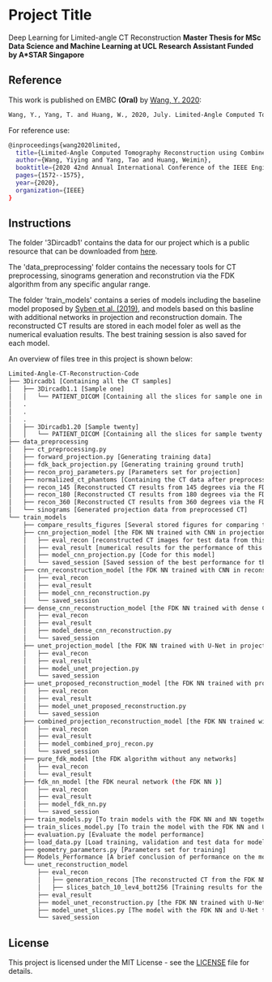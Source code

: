 # Project Title

Deep Learning for Limited-angle CT Reconstruction
**Master Thesis for MSc Data Science and Machine Learning at UCL**
**Research Assistant Funded by A\*STAR Singapore**

## Reference

This work is published on EMBC **(Oral)** by [Wang, Y. 2020](https://ieeexplore.ieee.org/document/9176040):

````bash
Wang, Y., Yang, T. and Huang, W., 2020, July. Limited-Angle Computed Tomography Reconstruction using Combined FDK-Based Neural Network and U-Net. In 2020 42nd Annual International Conference of the IEEE Engineering in Medicine & Biology Society (EMBC) (pp. 1572-1575). IEEE.
````

For reference use:

````bash
@inproceedings{wang2020limited,
  title={Limited-Angle Computed Tomography Reconstruction using Combined FDK-Based Neural Network and U-Net},
  author={Wang, Yiying and Yang, Tao and Huang, Weimin},
  booktitle={2020 42nd Annual International Conference of the IEEE Engineering in Medicine \& Biology Society (EMBC)},
  pages={1572--1575},
  year={2020},
  organization={IEEE}
}
````

## Instructions

The folder '3Dircadb1' contains the data for our project which is a public resource that can be downloaded from [here](https://www.ircad.fr/research/3d-ircadb-01/).

The 'data_preprocessing' folder contains the necessary tools for CT preprocessing, sinograms generation and reconstrution via the FDK algorithm from any specific angular range.

The folder 'train_models' contains a series of models including the baseline model proposed by [Syben et al. (2019)](https://arxiv.org/abs/1904.13342), and models based on this basline with additional networks in projection and reconstruction domain. The reconstructed CT results are stored in each model foler as well as the numerical evaluation results. The best training session is also saved for each model.

An overview of files tree in this project is shown below:

```bash
Limited-Angle-CT-Reconstruction-Code
├── 3Dircadb1 [Containing all the CT samples]
│   ├── 3Dircadb1.1 [Sample one]
│   │   └── PATIENT_DICOM [Containing all the slices for sample one in DICOM format]
│   .
│   .
│   .
│   ├── 3Dircadb1.20 [Sample twenty]
│   │   └── PATIENT_DICOM [Containing all the slices for sample twenty in DICOM format]
├── data_preprocessing
│   ├── ct_preprocessing.py
│   ├── forward_projection.py [Generating training data]
│   ├── fdk_back_projection.py [Generating training ground truth]
│   ├── recon_proj_parameters.py [Parameters set for projection]
│   ├── normalized_ct_phantoms [Containing the CT data after preprocessing]
│   ├── recon_145 [Reconstructed CT results from 145 degrees via the FDK algorithm]
│   ├── recon_180 [Reconstructed CT results from 180 degrees via the FDK algorithm]
│   ├── recon_360 [Reconstructed CT results from 360 degrees via the FDK algorithm]
│   └── sinograms [Generated projection data from preprocessed CT]
└── train_models
    ├── compare_results_figures [Several stored figures for comparing the results of these models]
    ├── cnn_projection_model [the FDK NN trained with CNN in projection domain together]
    │   ├── eval_recon [reconstructed CT images for test data from this model]
    │   ├── eval_result [numerical results for the performance of this model on test data]
    │   ├── model_cnn_projection.py [Code for this model]
    │   └── saved_session [Saved session of the best performance for this model]
    ├── cnn_reconstruction_model [the FDK NN trained with CNN in reconstruction domain together]
    │   ├── eval_recon
    │   ├── eval_result
    │   ├── model_cnn_reconstruction.py
    │   └── saved_session
    ├── dense_cnn_reconstruction_model [the FDK NN trained with dense CNN in reconstruction domain together]
    │   ├── eval_recon
    │   ├── eval_result
    │   ├── model_dense_cnn_reconstruction.py
    │   └── saved_session
    ├── unet_projection_model [the FDK NN trained with U-Net in projection domain together]
    │   ├── eval_recon
    │   ├── eval_result
    │   ├── model_unet_projection.py
    │   └── saved_session
    ├── unet_proposed_reconstruction_model [the FDK NN trained with proposed U-Net in reconstruction domain together]
    │   ├── eval_recon
    │   ├── eval_result
    │   ├── model_unet_proposed_reconstruction.py
    │   └── saved_session
    ├── combined_projection_reconstruction_model [the FDK NN trained with NN in both domains together]
    │   ├── eval_recon
    │   ├── eval_result
    │   ├── model_combined_proj_recon.py
    │   └── saved_session
    ├── pure_fdk_model [the FDK algorithm without any networks]
    │   ├── eval_recon
    │   └── eval_result
    ├── fdk_nn_model [the FDK neural network (the FDK NN )]
    │   ├── eval_recon
    │   ├── eval_result
    │   ├── model_fdk_nn.py
    │   └── saved_session
    ├── train_models.py [To train models with the FDK NN and NN together]
    ├── train_slices_model.py [To train the model with the FDK NN and U-Net separately (The Best Approach)]
    ├── evaluation.py [Evaluate the model performance]
    ├── load_data.py [Load training, validation and test data for models]
    ├── geometry_parameters.py [Parameters set for training]
    ├── Models_Performance [A brief conclusion of performance on the models with the FDK NN and NN together]
    └── unet_reconstruction_model 
        ├── eval_recon
        │   ├── generation_recons [The reconstructed CT from the FDK NN used for later U-Net training]
        │   ├── slices_batch_10_lev4_bott256 [Training results for the best approach]
        ├── eval_result
        ├── model_unet_reconstruction.py [the FDK NN trained with U-Net in reconstruction domain together]
        ├── model_unet_slices.py [The model with the FDK NN and U-Net trained separately (The best Approach)]
        └── saved_session
```

## License

This project is licensed under the MIT License - see the [LICENSE](LICENSE) file for details.





